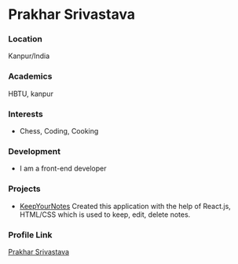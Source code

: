 # Prakhar Srivastava

### Location

Kanpur/India

### Academics

HBTU, kanpur

### Interests

- Chess, Coding, Cooking

### Development

- I am a front-end developer

### Projects

- [KeepYourNotes](https://github.com/Prakhar047/Keep_Your_Notes.git) Created this application with the help of React.js, HTML/CSS which is used to keep, edit, delete notes.

### Profile Link

[Prakhar Srivastava](https://github.com/Prakhar047)